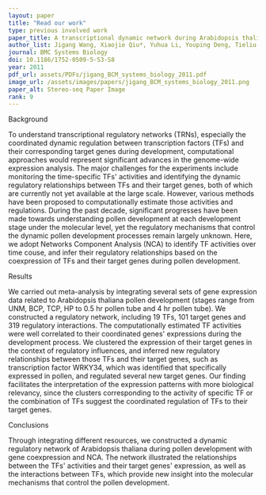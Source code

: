 ```yaml
---
layout: paper
title: "Read our work"
type: previous involved work
paper_title: A transcriptional dynamic network during Arabidopsis thaliana pollen development
author_list: Jigang Wang, Xiaojie Qiu*, Yuhua Li, Youping Deng, Tieliu Shi+.
journal: BMC Systems Biology
doi: 10.1186/1752-0509-5-S3-S8
year: 2011
pdf_url: assets/PDFs/jigang_BCM_systems_biology_2011.pdf
image_url: /assets/images/papers/jigang_BCM_systems_biology_2011.png
paper_alt: Stereo-seq Paper Image
rank: 9
---
```


<div class="bigspacer"></div>
<div class="head">Background</div>
<p>To understand transcriptional regulatory networks (TRNs), especially the coordinated dynamic regulation between 
transcription factors (TFs) and their corresponding target genes during development, computational approaches would 
represent significant advances in the genome-wide expression analysis. The major challenges for the experiments include 
monitoring the time-specific TFs' activities and identifying the dynamic regulatory relationships between TFs and their 
target genes, both of which are currently not yet available at the large scale. However, various methods have been 
proposed to computationally estimate those activities and regulations. During the past decade, significant progresses 
have been made towards understanding pollen development at each development stage under the molecular level, yet the 
regulatory mechanisms that control the dynamic pollen development processes remain largely unknown. Here, we adopt 
Networks Component Analysis (NCA) to identify TF activities over time couse, and infer their regulatory relationships 
based on the coexpression of TFs and their target genes during pollen development.</p>

<div class="bigspacer"></div>
<div class="head">Results</div>
<p>We carried out meta-analysis by integrating several sets of gene expression data related to Arabidopsis thaliana pollen 
development (stages range from UNM, BCP, TCP, HP to 0.5 hr pollen tube and 4 hr pollen tube). We constructed a 
regulatory network, including 19 TFs, 101 target genes and 319 regulatory interactions. The computationally estimated 
TF activities were well correlated to their coordinated genes' expressions during the development process. We clustered 
the expression of their target genes in the context of regulatory influences, and inferred new regulatory relationships 
between those TFs and their target genes, such as transcription factor WRKY34, which was identified that specifically 
expressed in pollen, and regulated several new target genes. Our finding facilitates the interpretation of the 
expression patterns with more biological relevancy, since the clusters corresponding to the activity of specific TF or 
the combination of TFs suggest the coordinated regulation of TFs to their target genes.</p>

<div class="bigspacer"></div>
<div class="head">Conclusions</div>
<p>Through integrating different resources, we constructed a dynamic regulatory network of Arabidopsis thaliana during 
pollen development with gene coexpression and NCA. The network illustrated the relationships between the TFs' activities 
and their target genes' expression, as well as the interactions between TFs, which provide new insight into the 
molecular mechanisms that control the pollen development.</p>